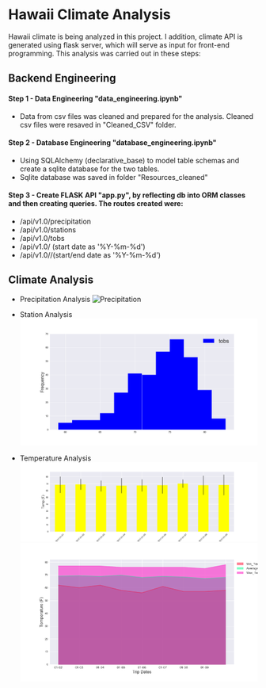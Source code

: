 # Hawaii Climate Analysis
Hawaii climate is being analyzed in this project. I addition, climate API is generated using flask server, which will serve as input for front-end programming. This analysis was carried out in these steps:
## Backend Engineering
#### Step 1 - Data Engineering "data_engineering.ipynb"
* Data from csv files was cleaned and prepared for the analysis. Cleaned csv files were resaved in "Cleaned_CSV" folder.

#### Step 2 - Database Engineering "database_engineering.ipynb"
* Using SQLAlchemy (declarative_base) to model table schemas and create a sqlite database for the two tables.
* Sqlite database was saved in folder "Resources_cleaned"

#### Step 3 -  Create FLASK API "app.py", by reflecting db into ORM classes and then creating queries. The routes created were:
* /api/v1.0/precipitation
* /api/v1.0/stations
* /api/v1.0/tobs
* /api/v1.0/ (start date as '%Y-%m-%d')
* /api/v1.0//(start/end date as '%Y-%m-%d') 

## Climate Analysis
* Precipitation Analysis
![Precipitation](Images/precipitation.jpg)

* Station Analysis
![Stations](Images/tobs.png)

* Temperature Analysis
![Temperature](Images/temp.png)
![Temperature](Images/temp2.png)

